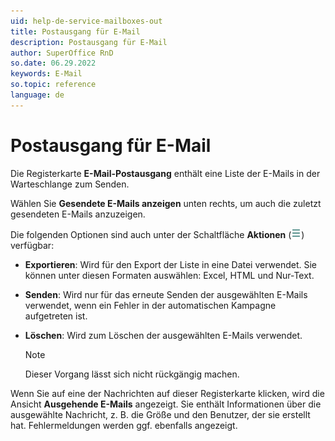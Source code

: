 ```yaml
---
uid: help-de-service-mailboxes-out
title: Postausgang für E-Mail
description: Postausgang für E-Mail
author: SuperOffice RnD
so.date: 06.29.2022
keywords: E-Mail
so.topic: reference
language: de
---
```


# Postausgang für E-Mail

Die Registerkarte **E-Mail-Postausgang** enthält eine Liste der E-Mails in der Warteschlange zum Senden.

Wählen Sie **Gesendete E-Mails anzeigen** unten rechts, um auch die zuletzt gesendeten E-Mails anzuzeigen.

Die folgenden Optionen sind auch unter der Schaltfläche **Aktionen** (![Symbol][img1]) verfügbar:

* **Exportieren**: Wird für den Export der Liste in eine Datei verwendet. Sie können unter diesen Formaten auswählen: Excel, HTML und Nur-Text.

* **Senden**: Wird nur für das erneute Senden der ausgewählten E-Mails verwendet, wenn ein Fehler in der automatischen Kampagne aufgetreten ist.

* **Löschen**: Wird zum Löschen der ausgewählten E-Mails verwendet.

    > [!NOTE]
    > Dieser Vorgang lässt sich nicht rückgängig machen.

Wenn Sie auf eine der Nachrichten auf dieser Registerkarte klicken, wird die Ansicht **Ausgehende E-Mails** angezeigt. Sie enthält Informationen über die ausgewählte Nachricht, z. B. die Größe und den Benutzer, der sie erstellt hat. Fehlermeldungen werden ggf. ebenfalls angezeigt.

<!-- Referenced links -->

<!-- Referenced images -->
[img1]: ../../../../../media/icons/btn-menu.png
